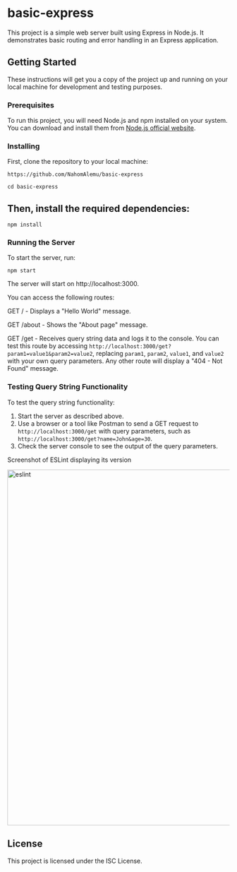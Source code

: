 # basic-express

This project is a simple web server built using Express in Node.js. It demonstrates basic routing and error handling in an Express application.

## Getting Started

These instructions will get you a copy of the project up and running on your local machine for development and testing purposes.

### Prerequisites

To run this project, you will need Node.js and npm installed on your system. You can download and install them from [Node.js official website](https://nodejs.org/).

### Installing

First, clone the repository to your local machine:

```
https://github.com/NahomAlemu/basic-express
```
```
cd basic-express
```

## Then, install the required dependencies:
```
npm install
```
### Running the Server

To start the server, run:
```
npm start
```
The server will start on http://localhost:3000. 

You can access the following routes:

GET / - Displays a "Hello World" message.


GET /about - Shows the "About page" message.


GET /get - Receives query string data and logs it to the console. You can test this route by accessing `http://localhost:3000/get?param1=value1&param2=value2`, replacing `param1`, `param2`, `value1`, and `value2` with your own query parameters.
Any other route will display a "404 - Not Found" message.

### Testing Query String Functionality

To test the query string functionality:
1. Start the server as described above.
2. Use a browser or a tool like Postman to send a GET request to `http://localhost:3000/get` with query parameters, such as `http://localhost:3000/get?name=John&age=30`.
3. Check the server console to see the output of the query parameters.


Screenshot of ESLint displaying its version

<img width="806" alt="eslint" src="https://github.com/NahomAlemu/basic-express/assets/55855783/ae8b2aa7-c5bf-4b48-9af5-9295cc91e6b4">


## License
This project is licensed under the ISC License.

